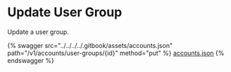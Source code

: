 # Update User Group

Update a user group.

{% swagger src="../../../../.gitbook/assets/accounts.json" path="/v1/accounts/user-groups/{id}" method="put" %}
[accounts.json](../../../../.gitbook/assets/accounts.json)
{% endswagger %}
